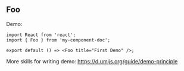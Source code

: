 ## Foo

Demo:

```tsx
import React from 'react';
import { Foo } from 'my-component-doc';

export default () => <Foo title="First Demo" />;
```

More skills for writing demo: https://d.umijs.org/guide/demo-principle
